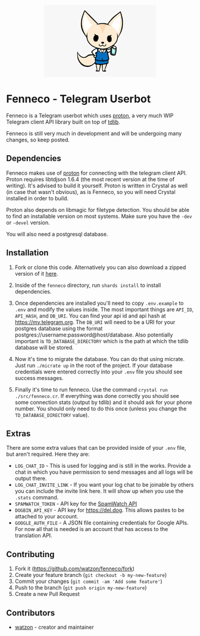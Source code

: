 <div align="center">
  <img src="./assets/fenneco.png" alt="term logo">
</div>

# Fenneco - Telegram Userbot

Fenneco is a Telegram userbot which uses [proton](https://github.com/watzon/proton), a very much WIP Telegram client API library built on top of [tdlib](https://github.com/tdlib/td).

Fenneco is still very much in development and will be undergoing many changes, so keep posted.

## Dependencies

Fenneco makes use of [proton](https://github.com/protoncr/proton) for connecting with the telegram client API. Proton requires libtdjson 1.6.4 (the most recent version at the time of writing). It's advised to build it yourself. Proton is written in Crystal as well (in case that wasn't obvious), as is Fenneco, so you will need Crystal installed in order to build.

Proton also depends on libmagic for filetype detection. You should be able to find an installable version on most systems. Make sure you have the `-dev` or `-devel` version.

You will also need a postgresql database.

## Installation

1. Fork or clone this code. Alternatively you can also download a zipped version of it [here](https://github.com/watzon/fenneco/archive/master.zip).

2. Inside of the `fenneco` directory, run `shards install` to install dependencies.

3. Once dependencies are installed you'll need to copy `.env.example` to `.env` and modify the values inside. The most important things are `API_ID`, `API_HASH`, and `DB_URI`. You can find your api id and api hash at https://my.telegram.org. The `DB_URI` will need to be a URI for your postgres database using the format postgres://username:password@host/database. Also potentially important is `TD_DATABASE_DIRECTORY` which is the path at which the tdlib database will be stored.

4. Now it's time to migrate the database. You can do that using micrate. Just run `./micrate up` in the root of the project. If your database credentials were entered correctly into your `.env` file you should see success messages.

5. Finally it's time to run fenneco. Use the command `crystal run ./src/fenneco.cr`. If everything was done correctly you should see some connection stats (output by tdlib) and it should ask for your phone number. You should only need to do this once (unless you change the `TD_DATABASE_DIRECTORY` value).

## Extras

There are some extra values that can be provided inside of your `.env` file, but aren't required. Here they are:

- `LOG_CHAT_ID` - This is used for logging and is still in the works. Provide a chat in which you have permission to send messages and all logs will be output there.
- `LOG_CHAT_INVITE_LINK` - If you want your log chat to be joinable by others you can include the invite link here. It will show up when you use the `.stats` command.
- `SPAMWATCH_TOKEN` - API key for the [SpamWatch API](https://api.spamwat.ch)
- `DOGBIN_API_KEY` - API key for https://del.dog. This allows pastes to be attached to your account.
- `GOOGLE_AUTH_FILE` - A JSON file containing credentials for Google APIs. For now all that is needed is an account that has access to the translation API.

## Contributing

1. Fork it (<https://github.com/watzon/fenneco/fork>)
2. Create your feature branch (`git checkout -b my-new-feature`)
3. Commit your changes (`git commit -am 'Add some feature'`)
4. Push to the branch (`git push origin my-new-feature`)
5. Create a new Pull Request

## Contributors

- [watzon](https://github.com/watzon) - creator and maintainer
